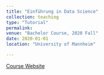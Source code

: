 ```yaml
---
title: "Einführung in Data Science"
collection: teaching
type: "Tutorial"
permalink:
venue: "Bachelor Course, 2020 Fall"
date: 2020-01-01
location: "University of Mannheim"

---
```


[Course Website](https://www.uni-mannheim.de/dws/teaching/course-details/courses-for-bachelor-candidates/)